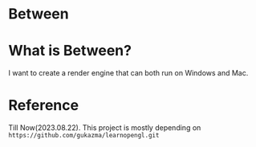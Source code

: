 # Between

# What is Between?

I want to create a render engine that can both run on Windows and Mac.

# Reference

Till Now(2023.08.22). This project is mostly depending on `https://github.com/gukazma/learnopengl.git`